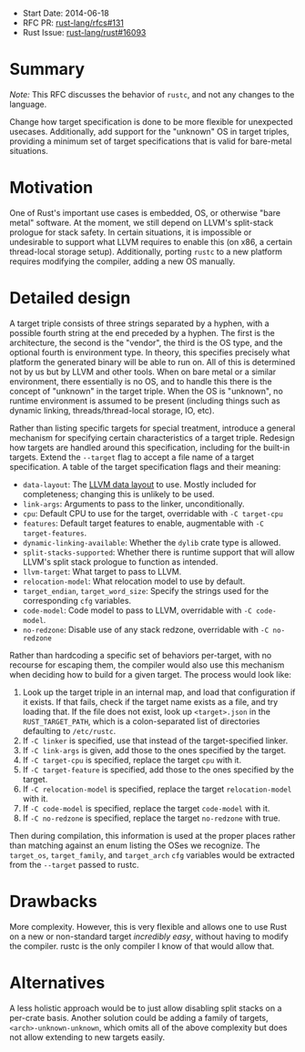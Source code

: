 - Start Date: 2014-06-18
- RFC PR: [rust-lang/rfcs#131](https://github.com/rust-lang/rfcs/pull/131)
- Rust Issue: [rust-lang/rust#16093](https://github.com/rust-lang/rust/issues/16093)

# Summary

*Note:* This RFC discusses the behavior of `rustc`, and not any changes to the
language.

Change how target specification is done to be more flexible for unexpected
usecases. Additionally, add support for the "unknown" OS in target triples,
providing a minimum set of target specifications that is valid for bare-metal
situations.

# Motivation

One of Rust's important use cases is embedded, OS, or otherwise "bare metal"
software. At the moment, we still depend on LLVM's split-stack prologue for
stack safety. In certain situations, it is impossible or undesirable to
support what LLVM requires to enable this (on x86, a certain thread-local
storage setup). Additionally, porting `rustc` to a new platform requires
modifying the compiler, adding a new OS manually.

# Detailed design

A target triple consists of three strings separated by a hyphen, with a
possible fourth string at the end preceded by a hyphen. The first is the
architecture, the second is the "vendor", the third is the OS type, and the
optional fourth is environment type. In theory, this specifies precisely what
platform the generated binary will be able to run on. All of this is
determined not by us but by LLVM and other tools. When on bare metal or a
similar environment, there essentially is no OS, and to handle this there is
the concept of "unknown" in the target triple.  When the OS is "unknown",
no runtime environment is assumed to be present (including things such as
dynamic linking, threads/thread-local storage, IO, etc).

Rather than listing specific targets for special treatment, introduce a
general mechanism for specifying certain characteristics of a target triple.
Redesign how targets are handled around this specification, including for the
built-in targets. Extend the `--target` flag to accept a file name of a target
specification. A table of the target specification flags and their meaning:

* `data-layout`: The [LLVM data
layout](http://llvm.org/docs/LangRef.html#data-layout) to use. Mostly included
for completeness; changing this is unlikely to be used.
* `link-args`: Arguments to pass to the linker, unconditionally.
* `cpu`: Default CPU to use for the target, overridable with `-C target-cpu`
* `features`: Default target features to enable, augmentable with `-C
  target-features`.
* `dynamic-linking-available`: Whether the `dylib` crate type is allowed.
* `split-stacks-supported`: Whether there is runtime support that will allow
  LLVM's split stack prologue to function as intended.
* `llvm-target`: What target to pass to LLVM.
* `relocation-model`: What relocation model to use by default.
* `target_endian`, `target_word_size`: Specify the strings used for the
  corresponding `cfg` variables.
* `code-model`: Code model to pass to LLVM, overridable with `-C code-model`.
* `no-redzone`: Disable use of any stack redzone, overridable with `-C
  no-redzone`

Rather than hardcoding a specific set of behaviors per-target, with no
recourse for escaping them, the compiler would also use this mechanism when
deciding how to build for a given target. The process would look like:

1. Look up the target triple in an internal map, and load that configuration
   if it exists. If that fails, check if the target name exists as a file, and
   try loading that. If the file does not exist, look up `<target>.json` in
   the `RUST_TARGET_PATH`, which is a colon-separated list of directories
   defaulting to `/etc/rustc`.
2. If `-C linker` is specified, use that instead of the target-specified
   linker.
3. If `-C link-args` is given, add those to the ones specified by the target.
4. If `-C target-cpu` is specified, replace the target `cpu` with it.
5. If `-C target-feature` is specified, add those to the ones specified by the
   target.
6. If `-C relocation-model` is specified, replace the target
   `relocation-model` with it.
7. If `-C code-model` is specified, replace the target `code-model` with it.
8. If `-C no-redzone` is specified, replace the target `no-redzone` with true.


Then during compilation, this information is used at the proper places rather
than matching against an enum listing the OSes we recognize. The `target_os`,
`target_family`, and `target_arch` `cfg` variables would be extracted from the
`--target` passed to rustc.

# Drawbacks

More complexity. However, this is very flexible and allows one to use Rust on
a new or non-standard target *incredibly easy*, without having to modify the
compiler. rustc is the only compiler I know of that would allow that.

# Alternatives

A less holistic approach would be to just allow disabling split stacks on a
per-crate basis. Another solution could be adding a family of targets,
`<arch>-unknown-unknown`, which omits all of the above complexity but does not
allow extending to new targets easily.

